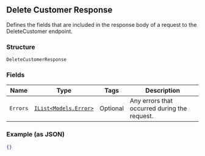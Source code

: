 ## Delete Customer Response

Defines the fields that are included in the response body of
a request to the DeleteCustomer endpoint.

### Structure

`DeleteCustomerResponse`

### Fields

| Name | Type | Tags | Description |
|  --- | --- | --- | --- |
| `Errors` | [`IList<Models.Error>`](/doc/models/error.md) | Optional | Any errors that occurred during the request. |

### Example (as JSON)

```json
{}
```

